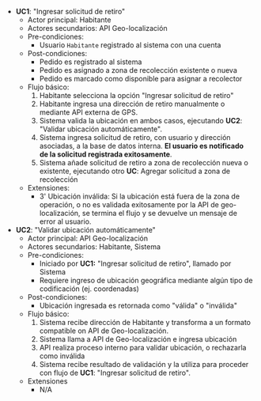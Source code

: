 - **UC1**: "Ingresar solicitud de retiro"
	- Actor principal: Habitante
	- Actores secundarios: API Geo-localización
	- Pre-condiciones: 
		- Usuario `Habitante` registrado al sistema con una cuenta
	- Post-condiciones:
		- Pedido es registrado al sistema
		- Pedido es asignado a zona de recolección existente o nueva
		- Pedido es marcado como disponible para asignar a recolector
	- Flujo básico:
		1. Habitante selecciona la opción "Ingresar solicitud de retiro"
		2. Habitante ingresa una dirección de retiro manualmente o mediante API externa de GPS. 
		3. Sistema valida la ubicación en ambos casos, ejecutando **UC2**: "Validar ubicación automáticamente".
		4. Sistema ingresa solicitud de retiro, con usuario y dirección asociadas, a la base de datos interna. **El usuario es notificado de la solicitud registrada exitosamente**.
		5. Sistema añade solicitud de retiro a zona de recolección nueva o existente, ejecutando otro **UC**: Agregar solicitud a zona de recolección
	- Extensiones:
		- 3' Ubicación inválida: Si la ubicación está fuera de la zona de operación, o no es validada exitosamente por la API de geo-localización, se termina el flujo y se devuelve un mensaje de error al usuario.
- **UC2**: "Validar ubicación automáticamente"
	- Actor principal: API Geo-localización
	- Actores secundarios: Habitante, Sistema
	- Pre-condiciones:
		- Iniciado por **UC1:** "Ingresar solicitud de retiro", llamado por Sistema
		- Requiere ingreso de ubicación geográfica mediante algún tipo de codificación (ej. coordenadas)
	- Post-condiciones:
		- Ubicación ingresada es retornada como "válida" o "inválida"
	- Flujo básico: 
		1. Sistema recibe dirección de Habitante y transforma a un formato compatible on API de Geo-localización.
		2. Sistema llama a API de Geo-localización e ingresa ubicación
		3. API realiza proceso interno para validar ubicación, o rechazarla como inválida
		4. Sistema recibe resultado de validación y la utiliza para proceder con flujo de **UC1**: "Ingresar solicitud de retiro".
	- Extensiones
		- N/A

